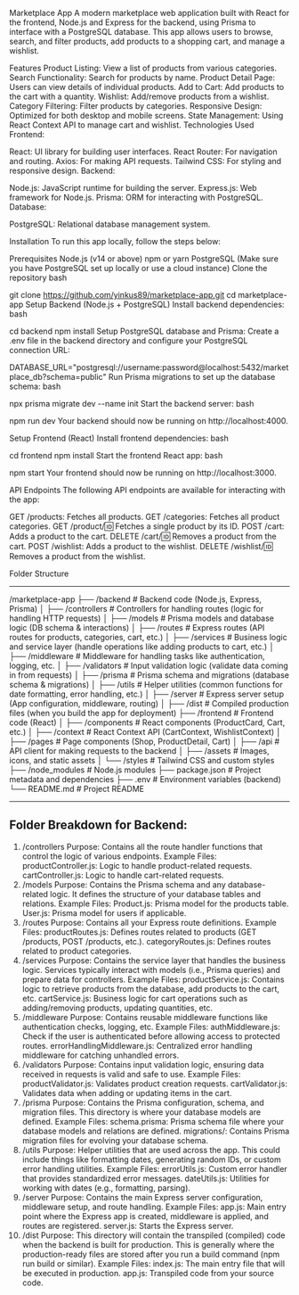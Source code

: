 Marketplace App
A modern marketplace web application built with React for the frontend, Node.js and Express for the backend, using Prisma to interface with a PostgreSQL database. This app allows users to browse, search, and filter products, add products to a shopping cart, and manage a wishlist.

Features
Product Listing: View a list of products from various categories.
Search Functionality: Search for products by name.
Product Detail Page: Users can view details of individual products.
Add to Cart: Add products to the cart with a quantity.
Wishlist: Add/remove products from a wishlist.
Category Filtering: Filter products by categories.
Responsive Design: Optimized for both desktop and mobile screens.
State Management: Using React Context API to manage cart and wishlist.
Technologies Used
Frontend:

React: UI library for building user interfaces.
React Router: For navigation and routing.
Axios: For making API requests.
Tailwind CSS: For styling and responsive design.
Backend:

Node.js: JavaScript runtime for building the server.
Express.js: Web framework for Node.js.
Prisma: ORM for interacting with PostgreSQL.
Database:

PostgreSQL: Relational database management system.

Installation
To run this app locally, follow the steps below:

Prerequisites
Node.js (v14 or above)
npm or yarn
PostgreSQL (Make sure you have PostgreSQL set up locally or use a cloud instance)
Clone the repository
bash

git clone https://github.com/yinkus89/marketplace-app.git
cd marketplace-app
Setup Backend (Node.js + PostgreSQL)
Install backend dependencies:
bash

cd backend
npm install
Setup PostgreSQL database and Prisma:
Create a .env file in the backend directory and configure your PostgreSQL connection URL:


DATABASE_URL="postgresql://username:password@localhost:5432/marketplace_db?schema=public"
Run Prisma migrations to set up the database schema:
bash

npx prisma migrate dev --name init
Start the backend server:
bash

npm run dev
Your backend should now be running on http://localhost:4000.

Setup Frontend (React)
Install frontend dependencies:
bash

cd frontend
npm install
Start the frontend React app:
bash

npm start
Your frontend should now be running on http://localhost:3000.

API Endpoints
The following API endpoints are available for interacting with the app:

GET /products: Fetches all products.
GET /categories: Fetches all product categories.
GET /product/:id: Fetches a single product by its ID.
POST /cart: Adds a product to the cart.
DELETE /cart/:id: Removes a product from the cart.
POST /wishlist: Adds a product to the wishlist.
DELETE /wishlist/:id: Removes a product from the wishlist.

Folder Structure
________________________
/marketplace-app
├── /backend                  # Backend code (Node.js, Express, Prisma)
│   ├── /controllers          # Controllers for handling routes (logic for handling HTTP requests)
│   ├── /models               # Prisma models and database logic (DB schema & interactions)
│   ├── /routes               # Express routes (API routes for products, categories, cart, etc.)
│   ├── /services             # Business logic and service layer (handle operations like adding products to cart, etc.)
│   ├── /middleware           # Middleware for handling tasks like authentication, logging, etc.
│   ├── /validators           # Input validation logic (validate data coming in from requests)
│   ├── /prisma               # Prisma schema and migrations (database schema & migrations)
│   ├── /utils                # Helper utilities (common functions for date formatting, error handling, etc.)
│   ├── /server               # Express server setup (App configuration, middleware, routing)
│   ├── /dist                 # Compiled production files (when you build the app for deployment)
├── /frontend                 # Frontend code (React)
│   ├── /components           # React components (ProductCard, Cart, etc.)
│   ├── /context              # React Context API (CartContext, WishlistContext)
│   ├── /pages                # Page components (Shop, ProductDetail, Cart)
│   ├── /api                  # API client for making requests to the backend
│   ├── /assets               # Images, icons, and static assets
│   └── /styles               # Tailwind CSS and custom styles
├── /node_modules             # Node.js modules
├── package.json              # Project metadata and dependencies
├── .env                      # Environment variables (backend)
└── README.md                 # Project README

------------------------
Folder Breakdown for Backend:
---------------------------------
1. /controllers
Purpose: Contains all the route handler functions that control the logic of various endpoints.
Example Files:
productController.js: Logic to handle product-related requests.
cartController.js: Logic to handle cart-related requests.
2. /models
Purpose: Contains the Prisma schema and any database-related logic. It defines the structure of your database tables and relations.
Example Files:
Product.js: Prisma model for the products table.
User.js: Prisma model for users if applicable.
3. /routes
Purpose: Contains all your Express route definitions.
Example Files:
productRoutes.js: Defines routes related to products (GET /products, POST /products, etc.).
categoryRoutes.js: Defines routes related to product categories.
4. /services
Purpose: Contains the service layer that handles the business logic. Services typically interact with models (i.e., Prisma queries) and prepare data for controllers.
Example Files:
productService.js: Contains logic to retrieve products from the database, add products to the cart, etc.
cartService.js: Business logic for cart operations such as adding/removing products, updating quantities, etc.
5. /middleware
Purpose: Contains reusable middleware functions like authentication checks, logging, etc.
Example Files:
authMiddleware.js: Check if the user is authenticated before allowing access to protected routes.
errorHandlingMiddleware.js: Centralized error handling middleware for catching unhandled errors.
6. /validators
Purpose: Contains input validation logic, ensuring data received in requests is valid and safe to use.
Example Files:
productValidator.js: Validates product creation requests.
cartValidator.js: Validates data when adding or updating items in the cart.
7. /prisma
Purpose: Contains the Prisma configuration, schema, and migration files. This directory is where your database models are defined.
Example Files:
schema.prisma: Prisma schema file where your database models and relations are defined.
migrations/: Contains Prisma migration files for evolving your database schema.
8. /utils
Purpose: Helper utilities that are used across the app. This could include things like formatting dates, generating random IDs, or custom error handling utilities.
Example Files:
errorUtils.js: Custom error handler that provides standardized error messages.
dateUtils.js: Utilities for working with dates (e.g., formatting, parsing).
9. /server
Purpose: Contains the main Express server configuration, middleware setup, and route handling.
Example Files:
app.js: Main entry point where the Express app is created, middleware is applied, and routes are registered.
server.js: Starts the Express server.
10. /dist
Purpose: This directory will contain the transpiled (compiled) code when the backend is built for production. This is generally where the production-ready files are stored after you run a build command (npm run build or similar).
Example Files:
index.js: The main entry file that will be executed in production.
app.js: Transpiled code from your source code.

